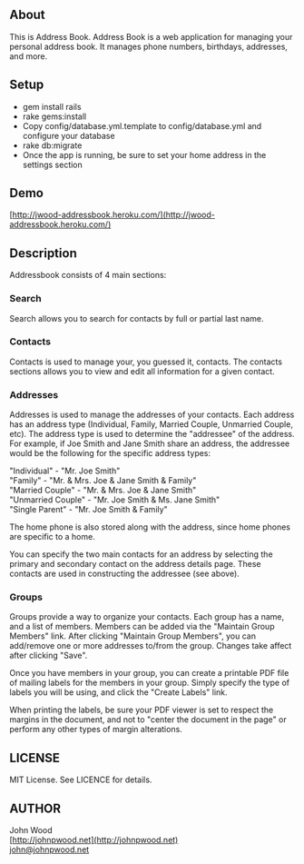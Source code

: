 ## About

This is Address Book.  Address Book is a web application for managing
your personal address book.  It manages phone numbers, birthdays, addresses, 
and more.

## Setup
* gem install rails
* rake gems:install
* Copy config/database.yml.template to config/database.yml and configure your database
* rake db:migrate
* Once the app is running, be sure to set your home address in the settings section

## Demo
[http://jwood-addressbook.heroku.com/](http://jwood-addressbook.heroku.com/)  

## Description
Addressbook consists of 4 main sections:

### Search
Search allows you to search for contacts by full or partial last name.

### Contacts
Contacts is used to manage your, you guessed it, contacts.  The contacts sections allows
you to view and edit all information for a given contact.

### Addresses
Addresses is used to manage the addresses of your contacts.  Each address has
an address type (Individual, Family, Married Couple, Unmarried Couple, etc).
The address type is used to determine the "addressee" of the address.  For
example, if Joe Smith and Jane Smith share an address, the addressee
would be the following for the specific address types:

"Individual" - "Mr. Joe Smith"  
"Family" - "Mr. & Mrs. Joe & Jane Smith & Family"  
"Married Couple" - "Mr. & Mrs. Joe & Jane Smith"  
"Unmarried Couple" - "Mr. Joe Smith & Ms. Jane Smith"  
"Single Parent" - "Mr. Joe Smith & Family"  

The home phone is also stored along with the address, since home phones are
specific to a home.  
 
You can specify the two main contacts for an address by selecting the primary
and secondary contact on the address details page.  These contacts are used
in constructing the addressee (see above).
 
### Groups
Groups provide a way to organize your contacts.  Each group has a name, and 
a list of members.  Members can be added via the "Maintain Group Members"
link.  After clicking "Maintain Group Members", you can add/remove one or more
addresses to/from the group.  Changes take affect after clicking "Save".

Once you have members in your group, you can create a printable PDF file of
mailing labels for the members in your group.  Simply specify the type of labels
you will be using, and click the "Create Labels" link.

When printing the labels, be sure your PDF viewer is set to respect the 
margins in the document, and not to "center the document in the page" or 
perform any other types of margin alterations.

 
## LICENSE
MIT License.  See LICENCE for details.


## AUTHOR
John Wood  
[http://johnpwood.net](http://johnpwood.net)  
[john@johnpwood.net](mailto:john@johnpwood.net)  

